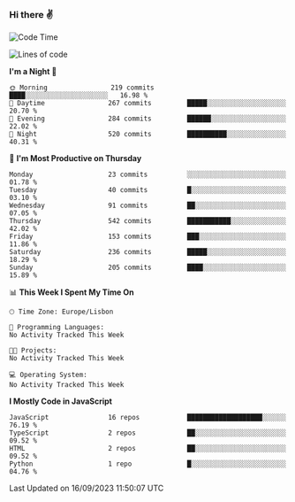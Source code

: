 ### Hi there :v:

<!--
**eusebioaddsilva/eusebioaddsilva** is a ✨ _special_ ✨ repository because its `README.md` (this file) appears on your GitHub profile.

<!--START_SECTION:waka-->
![Code Time](http://img.shields.io/badge/Code%20Time-52%20hrs%2038%20mins-blue)

![Lines of code](https://img.shields.io/badge/From%20Hello%20World%20I%27ve%20Written-3.5%20million%20lines%20of%20code-blue)

**I'm a Night 🦉** 

```text
🌞 Morning                219 commits         ████░░░░░░░░░░░░░░░░░░░░░   16.98 % 
🌆 Daytime                267 commits         █████░░░░░░░░░░░░░░░░░░░░   20.70 % 
🌃 Evening                284 commits         ██████░░░░░░░░░░░░░░░░░░░   22.02 % 
🌙 Night                  520 commits         ██████████░░░░░░░░░░░░░░░   40.31 % 
```
📅 **I'm Most Productive on Thursday** 

```text
Monday                   23 commits          ░░░░░░░░░░░░░░░░░░░░░░░░░   01.78 % 
Tuesday                  40 commits          █░░░░░░░░░░░░░░░░░░░░░░░░   03.10 % 
Wednesday                91 commits          ██░░░░░░░░░░░░░░░░░░░░░░░   07.05 % 
Thursday                 542 commits         ███████████░░░░░░░░░░░░░░   42.02 % 
Friday                   153 commits         ███░░░░░░░░░░░░░░░░░░░░░░   11.86 % 
Saturday                 236 commits         █████░░░░░░░░░░░░░░░░░░░░   18.29 % 
Sunday                   205 commits         ████░░░░░░░░░░░░░░░░░░░░░   15.89 % 
```


📊 **This Week I Spent My Time On** 

```text
🕑︎ Time Zone: Europe/Lisbon

💬 Programming Languages: 
No Activity Tracked This Week

🐱‍💻 Projects: 
No Activity Tracked This Week

💻 Operating System: 
No Activity Tracked This Week
```

**I Mostly Code in JavaScript** 

```text
JavaScript               16 repos            ███████████████████░░░░░░   76.19 % 
TypeScript               2 repos             ██░░░░░░░░░░░░░░░░░░░░░░░   09.52 % 
HTML                     2 repos             ██░░░░░░░░░░░░░░░░░░░░░░░   09.52 % 
Python                   1 repo              █░░░░░░░░░░░░░░░░░░░░░░░░   04.76 % 
```




 Last Updated on 16/09/2023 11:50:07 UTC
<!--END_SECTION:waka-->
